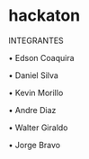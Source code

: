 # hackaton

INTEGRANTES

• Edson Coaquira

• Daniel Silva

• Kevin Morillo

• Andre Diaz

• Walter Giraldo

• Jorge Bravo
